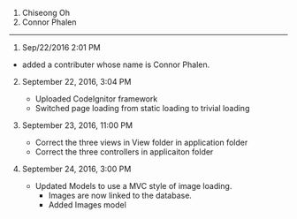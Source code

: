 1. Chiseong Oh
2. Connor Phalen
-------------------------------------

1. Sep/22/2016 2:01 PM
  - added a contributer whose name is Connor Phalen.

2. September 22, 2016, 3:04 PM
    - Uploaded CodeIgnitor framework
    - Switched page loading from static loading to trivial loading

3. September 23, 2016, 11:00 PM
	- Correct the three views in View folder in application folder
	- Correct the three controllers in applicaiton folder

4. September 24, 2016, 3:00 PM
	- Updated Models to use a MVC style of image loading.
        - Images are now linked to the database.
        - Added Images model